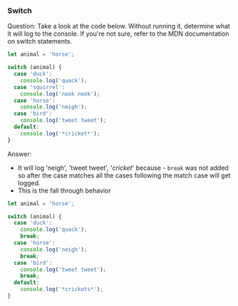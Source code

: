 

### Switch

Question: Take a look at the code below. Without running it, determine what it will log to the console. If you're not sure, refer to the MDN documentation on switch statements.

```javascript
let animal = 'horse';

switch (animal) {
  case 'duck':
    console.log('quack');
  case 'squirrel':
    console.log('nook nook');
  case 'horse':
    console.log('neigh');
  case 'bird':
    console.log('tweet tweet');
  default:
    console.log('*cricket*');
}
```

Answer:
* It will log 'neigh', 'tweet tweet', '*cricket*' because - `break` was not added so after the case matches all the cases following the match case will get logged. 
* This is the fall through behavior

```javascript
let animal = 'horse';

switch (animal) {
  case 'duck':
    console.log('quack');
    break;
  case 'horse':
    console.log('neigh');
    break;
  case 'bird':
    console.log('tweet tweet');
    break;
  default:
    console.log('*crickets*');
}
```